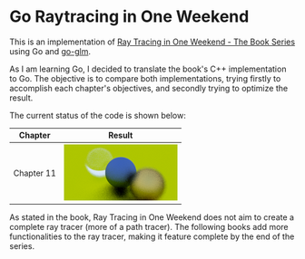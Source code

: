 # Go Raytracing in One Weekend

This is an implementation of [Ray Tracing in One Weekend - The Book Series](https://raytracing.github.io/) using Go and [go-glm](https://github.com/engoengine/glm).

As I am learning Go, I decided to translate the book's C++ implementation to Go. The objective is to compare both implementations, trying firstly to accomplish each chapter's objectives, and secondly trying to optimize the result.

The current status of the code is shown below:

| Chapter     | Result                  |
| :---------: | :---------------------: |
| Chapter 11   | ![Result](output.png)   |

As stated in the book, Ray Tracing in One Weekend does not aim to create a complete ray tracer (more of a path tracer). The following books add more functionalities to the ray tracer, making it feature complete by the end of the series.

